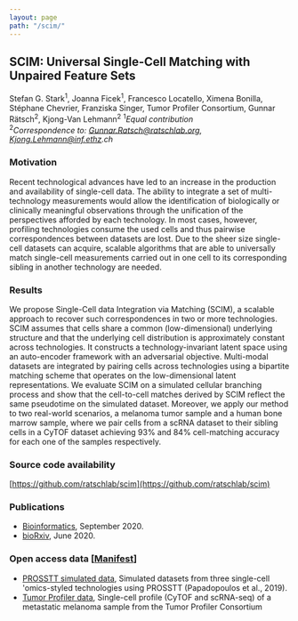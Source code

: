 ```yaml
---
layout: page
path: "/scim/"
---
```


## SCIM: Universal Single-Cell Matching with Unpaired Feature Sets

Stefan G. Stark<sup>1</sup>, Joanna Ficek<sup>1</sup>, Francesco Locatello, Ximena Bonilla, Stéphane Chevrier, Franziska Singer, Tumor Profiler Consortium, Gunnar Rätsch<sup>2</sup>, Kjong-Van Lehmann<sup>2</sup>
<sup>1</sup>_Equal contribution_<br/>
<sup>2</sup>_Correspondence to: Gunnar.Ratsch@ratschlab.org, Kjong.Lehmann@inf.ethz.ch_

### Motivation

Recent technological advances have led to an increase in the production and availability of single-cell data. The ability to integrate a set of multi-technology measurements would allow the identification of biologically or clinically meaningful observations through the unification of the perspectives afforded by each technology. In most cases, however, profiling technologies consume the used cells and thus pairwise correspondences between datasets are lost. Due to the sheer size single-cell datasets can acquire, scalable algorithms that are able to universally match single-cell measurements carried out in one cell to its corresponding sibling in another technology are needed.

### Results

We propose Single-Cell data Integration via Matching (SCIM), a scalable approach to recover such correspondences in two or more technologies. SCIM assumes that cells share a common (low-dimensional) underlying structure and that the underlying cell distribution is approximately constant across technologies. It constructs a technology-invariant latent space using an auto-encoder framework with an adversarial objective. Multi-modal datasets are integrated by pairing cells across technologies using a bipartite matching scheme that operates on the low-dimensional latent representations. We evaluate SCIM on a simulated cellular branching process and show that the cell-to-cell matches derived by SCIM reflect the same pseudotime on the simulated dataset. Moreover, we apply our method to two real-world scenarios, a melanoma tumor sample and a human bone marrow sample, where we pair cells from a scRNA dataset to their sibling cells in a CyTOF dataset achieving 93% and 84% cell-matching accuracy for each one of the samples respectively.

### Source code availability

[https://github.com/ratschlab/scim](https://github.com/ratschlab/scim)

### Publications

- [Bioinformatics](https://academic.oup.com/bioinformatics/article/36/Supplement_2/i919/6055906?login=true), September 2020.
- [bioRxiv](https://www.biorxiv.org/content/10.1101/2020.06.11.146845v3), June 2020.

### Open access data [[Manifest](https://tpreports.nexus.ethz.ch/download/scim/data/scim_manifest_md5sum.txt)]

- [PROSSTT simulated data](https://tpreports.nexus.ethz.ch/download/scim/data/prosstt/), Simulated datasets from three single-cell 'omics-styled technologies using PROSSTT (Papadopoulos et al., 2019).
- [Tumor Profiler data](https://tpreports.nexus.ethz.ch/download/scim/data/tupro/), Single-cell profile (CyTOF and scRNA-seq) of a metastatic melanoma sample from the Tumor Profiler Consortium